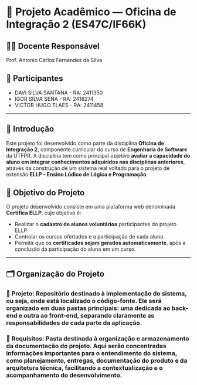 # 📘 Projeto Acadêmico — Oficina de Integração 2 (ES47C/IF66K)

## 👨‍🏫 Docente Responsável
Prof. Antonio Carlos Fernandes da Silva

## 👥 Participantes

- DAVI SILVA SANTANA - RA: 2411350
- IGOR SILVA SENA - RA: 2418274
- VICTOR HUGO TLAES - RA: 2411458

---

## 📌 Introdução

Este projeto foi desenvolvido como parte da disciplina **Oficina de Integração 2**, componente curricular do curso de **Engenharia de Software** da UTFPR. A disciplina tem como principal objetivo **avaliar a capacidade do aluno em integrar conhecimentos adquiridos nas disciplinas anteriores**, através da construção de um sistema real voltado para o projeto de extensão **ELLP - Ensino Lúdico de Lógica e Programação**.


## 🎯 Objetivo do Projeto

O projeto desenvolvido consiste em uma plataforma web denominada **Certifica ELLP**, cujo objetivo é:

- Realizar o **cadastro de alunos voluntários** participantes do projeto ELLP.
- Controlar os cursos ofertados e a participação de cada aluno.
- Permitir que os **certificados sejam gerados automaticamente**, após a conclusão da participação do aluno em um curso.

---

## 🗂️ Organização do Projeto

### 📂 Projeto: Repositório destinado à implementação do sistema, ou seja, onde está localizado o código-fonte. Ele será organizado em duas pastas principais: uma dedicada ao back-end e outra ao front-end, separando claramente as responsabilidades de cada parte da aplicação.
### 📂 Requisitos: Pasta destinada à organização e armazenamento da documentação do projeto. Aqui serão concentradas informações importantes para o entendimento do sistema, como planejamento, entregas, documentação do produto e da arquitetura técnica, facilitando a contextualização e o acompanhamento do desenvolvimento.
